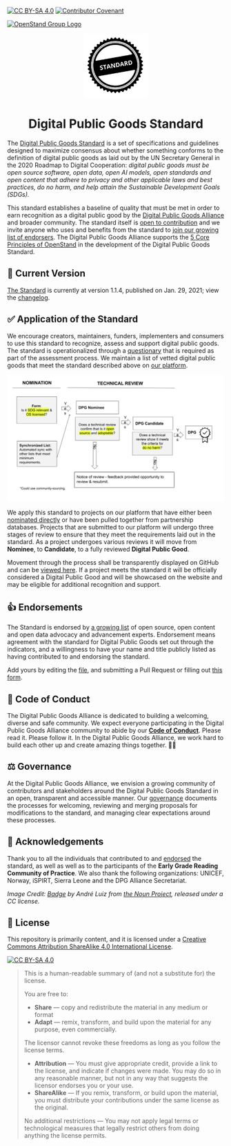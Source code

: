 [![CC BY-SA 4.0][cc-by-sa-shield]](LICENSE)
[![Contributor Covenant][code-of-conduct-shield]](CODE_OF_CONDUCT.md)

<a href="https://open-stand.org"><img alt="OpenStand Group Logo" height="64px" width="64px" src="https://open-stand.org/wp-content/uploads/2012/08/128x128-green1.png"> </a><br />

<p align="center">
    <img alt="oss image" src="docs/standard-badge.svg" height="150px" width="150px">
</p>
<h1 align="center">Digital Public Goods Standard</h1>

The [Digital Public Goods Standard](standard.md) is a set of specifications and guidelines designed to maximize consensus about whether something conforms to the definition of digital public goods as laid out by the UN Secretary General in the 2020 Roadmap to Digital Cooperation: *digital public goods must be open source software, open data, open AI models, open standards and open content that adhere to privacy and other applicable laws and best practices, do no harm, and help attain the Sustainable Development Goals (SDGs).*

This standard establishes a baseline of quality that must be met in order to earn recognition as a digital public good by the [Digital Public Goods Alliance](https://digitalpublicgoods.net) and broader community. The standard itself is [open to contribution](standard.md) and we invite anyone who uses and benefits from the standard to [join our growing list of endorsers](endorsement.md). The Digital Public Goods Alliance supports the [5 Core Principles of OpenStand](openstand.md) in the development of the Digital Public Goods Standard.

## 🔎 Current Version

[The Standard](standard.md) is currently at version 1.1.4, published on Jan. 29, 2021; view the [changelog](https://github.com/DPGAlliance/DPG-Standard/blob/master/CHANGELOG.md).

## ✅ Application of the Standard

We encourage creators, maintainers, funders, implementers and consumers to use this standard to recognize, assess and support digital public goods. The standard is operationalized through a [questionary](standard-questions.md) that is required as part of the assessment process. We maintain a list of vetted digital public goods that meet the standard described above on [our platform](https://digitalpublicgoods.net/platform). 

![Vetting Process](docs/process.svg)

We apply this standard to projects on our platform that have either been [nominated directly](https://docs.google.com/forms/d/e/1FAIpQLSdGzlBiecPBlVvJXmcMKXF3zdxASY8vGnrdnNNwp7fVKb169A/viewform) or have been pulled together from partnership databases. Projects that are submitted to our platform will undergo three stages of review to ensure that they meet the requirements laid out in the standard. As a project undergoes various reviews it will move from **Nominee**, to **Candidate**, to a fully reviewed **Digital Public Good**. 

Movement through the process shall be transparently displayed on GitHub and can be [viewed here](https://github.com/unicef/publicgoods-candidates/pulls). If a project meets the standard it will be officially considered a Digital Public Good and will be showcased on the website and may be eligible for additional recognition and support.

## 👍 Endorsements

The Standard is endorsed by [a growing list](endorsement.md) of open source, open content and open data advocacy and advancement experts. Endorsement means agreement with the standard for Digital Public Goods set out through the indicators, and a willingness to have your name and title publicly listed as having contributed to and endorsing the standard.

Add yours by editing the [file](endorsement.md), and submitting a Pull Request or filling out [this form](https://forms.gle/knVvbv4mLfxkHtFS8).

## 🤗 Code of Conduct

The Digital Public Goods Alliance is dedicated to building a welcoming, diverse and safe community. We expect everyone participating in the Digital Public Goods Alliance community to abide by our [**Code of Conduct**](CODE_OF_CONDUCT.md). Please read it. Please follow it. In the Digital Public Goods Alliance, we work hard to build each other up and create amazing things together. 💪💜

## ⚖️ Governance

At the Digital Public Goods Alliance, we envision a growing community of contributors and stakeholders around the Digital Public Goods Standard in an open, transparent and accessible manner. Our [governance](governance.md) documents the processes for welcoming, reviewing and merging proposals for modifications to the standard, and managing clear expectations around these processes.

## 🙏 Acknowledgements

Thank you to all the individuals that contributed to and [endorsed](endorsement.md) the standard, as well as well as to the participants of the **Early Grade Reading Community of Practice**. We also thank the following organizations: UNICEF, Norway, iSPIRT, Sierra Leone and the DPG Alliance Secretariat.

*Image Credit: [Badge](https://thenounproject.com/search/?q=seal+of+approval&i=32270) by André Luiz from [the Noun Project](http://thenounproject.com/), released under a CC license.*

## :memo: License

This repository is primarily content, and it is licensed under a [Creative Commons Attribution ShareAlike 4.0 International License](LICENSE).

[![CC BY-SA 4.0][cc-by-sa-image]](LICENSE)

> This is a human-readable summary of (and not a substitute for) the license.
> 
> You are free to:
> * **Share** — copy and redistribute the material in any medium or format
> * **Adapt** — remix, transform, and build upon the material for any purpose, even commercially.
> 
> The licensor cannot revoke these freedoms as long as you follow the license terms.
> 
> * **Attribution** — You must give appropriate credit, provide a link to the license, and indicate if changes were made. You may do so in any reasonable manner, but not in any way that suggests the licensor endorses you or your use.
> * **ShareAlike** — If you remix, transform, or build upon the material, you must distribute your contributions under the same license as the original.
>
> No additional restrictions — You may not apply legal terms or technological measures that legally restrict others from doing anything the license permits.

[cc-by-sa-image]: https://licensebuttons.net/l/by-sa/4.0/88x31.png
[cc-by-sa-shield]: https://img.shields.io/badge/License-CC%20BY--SA%204.0-lightgrey.svg
[code-of-conduct-shield]: https://img.shields.io/badge/Contributor%20Covenant-v2.0%20adopted-ff69b4.svg
